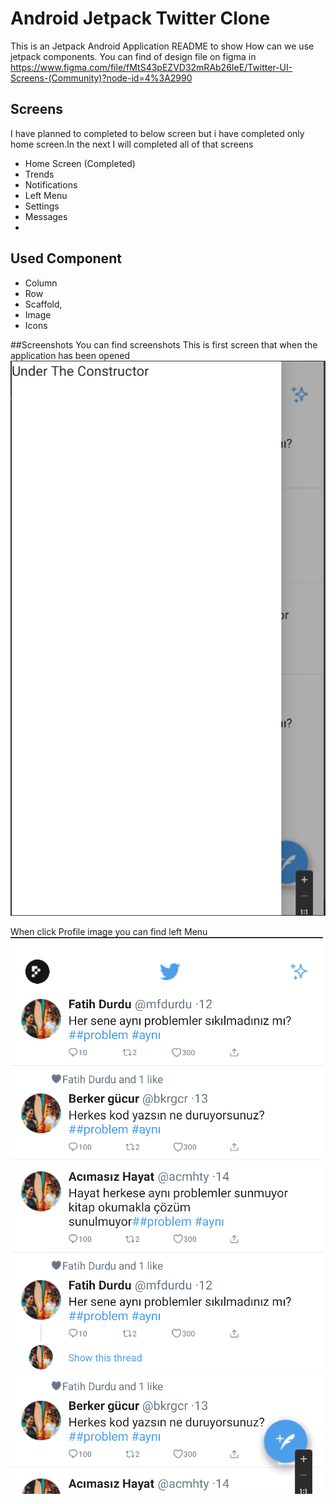 # Android Jetpack Twitter Clone

This is an Jetpack Android Application README to show How can we use jetpack components. You can 
find of design file on figma in https://www.figma.com/file/fMtS43pEZVD32mRAb26IeE/Twitter-UI-Screens-(Community)?node-id=4%3A2990

## Screens 
I have planned to completed to below screen but i have completed only home screen.In the next I will completed all of that screens
- Home Screen (Completed)
- Trends
- Notifications
- Left Menu
- Settings
- Messages
- 
## Used Component
- Column
- Row
- Scaffold,
- Image
- Icons

##Screenshots
You can find screenshots 
This is first screen that when the application has been opened 
![](src/main/res/drawable/home.png)

When click Profile image you can find left Menu
![](src/main/res/drawable/left.png)



